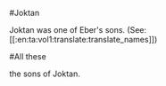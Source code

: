 #Joktan

Joktan was one of Eber's sons. (See: [[:en:ta:vol1:translate:translate_names]])

#All these

the sons of Joktan.